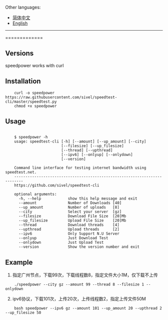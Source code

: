 Other languages:

- [简体中文](README.md)
- [English](README.en.md)

-----
=============

Versions
--------

speedpower works with curl


Installation
------------

~~~~~~~~~~~~~~~~~~~
    curl -o speedpower https://raw.githubusercontent.com/sivel/speedtest-cli/master/speedtest.py
    chmod +x speedpower
~~~~~~~~~~~~~~~~~~~



Usage
-----
~~~~~~~~~~~~~~~~~~~

    $ speedpower -h
    usage: speedtest-cli [-h] [--amount] [--up_amount] [--city]
                         [--filesize] [--up_filesize]
                         [--thread] [--upthread]
                         [--ipv6] [--onlyup] [--onlydown]
                         [--version]

    Command line interface for testing internet bandwidth using speedtest.net.
    --------------------------------------------------------------------------
    https://github.com/sivel/speedtest-cli

    optional arguments:
      -h, --help            show this help message and exit
      --amount              Number of Downloads [40]
      --up_amount           Number of uploads   [8]
      --city			    Select your server  [gz]
      --filesize		    Download File Size  [20]Mb 
      --up_filesize         Upload File Size    [20]Mb
      --thread              Download threads    [4]
      --upthread            Upload threads      [2]
      --ipv6			    Only Support N.U Server
      --onlyup		        Just Download Test	
      --onlydown		    Just Upload Test		
      --version             Show the version number and exit
~~~~~~~~~~~~~~~~~~~


Example
-------------

1. 指定广州节点，下载99次，下载线程数8，指定文件大小1M，仅下载不上传
~~~~~~~~~~~~~~~~~~~
    ./speedpower --city gz --amount 99 --thread 8 --filesize 1 --onlydown
~~~~~~~~~~~~~~~~~~~

2. ipv6协议，下载101次，上传20次，上传线程数2，指定上传文件50M
~~~~~~~~~~~~~~~~~~~
    bash speedpower --ipv6 gz --amount 101 --up_amount 20 --upthread 2 --up_filesize 50
~~~~~~~~~~~~~~~~~~~